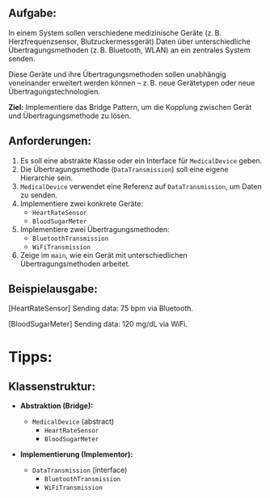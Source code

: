 ## Aufgabe:
In einem System sollen verschiedene medizinische Geräte (z. B. Herzfrequenzsensor, Blutzuckermessgerät) Daten über unterschiedliche Übertragungsmethoden (z. B. Bluetooth, WLAN) an ein zentrales System senden.

Diese Geräte und ihre Übertragungsmethoden sollen unabhängig voneinander erweitert werden können – z. B. neue Gerätetypen oder neue Übertragungstechnologien.

**Ziel:** Implementiere das Bridge Pattern, um die Kopplung zwischen Gerät und Übertragungsmethode zu lösen.

## Anforderungen:
1. Es soll eine abstrakte Klasse oder ein Interface für `MedicalDevice` geben.
2. Die Übertragungsmethode (`DataTransmission`) soll eine eigene Hierarchie sein.
3. `MedicalDevice` verwendet eine Referenz auf `DataTransmission`, um Daten zu senden.
4. Implementiere zwei konkrete Geräte:
    - `HeartRateSensor`
    - `BloodSugarMeter`
5. Implementiere zwei Übertragungsmethoden:
    - `BluetoothTransmission`
    - `WiFiTransmission`
6. Zeige im `main`, wie ein Gerät mit unterschiedlichen Übertragungsmethoden arbeitet.

## Beispielausgabe:
[HeartRateSensor] Sending data: 75 bpm via Bluetooth.

[BloodSugarMeter] Sending data: 120 mg/dL via WiFi.




# Tipps:

## Klassenstruktur:

- **Abstraktion (Bridge):**
    - `MedicalDevice` (abstract)
        - `HeartRateSensor`
        - `BloodSugarMeter`

- **Implementierung (Implementor):**
    - `DataTransmission` (interface)
        - `BluetoothTransmission`
        - `WiFiTransmission`





